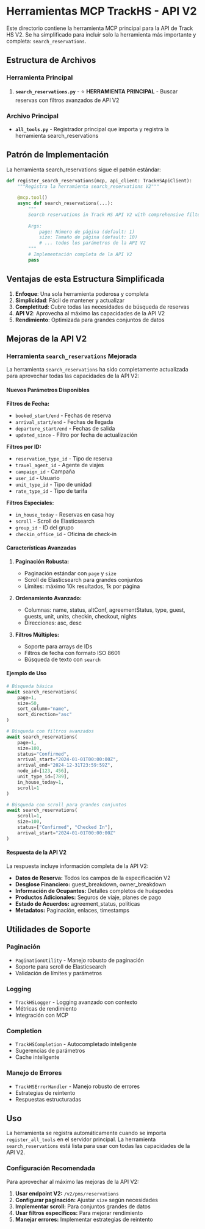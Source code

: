 # Herramientas MCP TrackHS - API V2

Este directorio contiene la herramienta MCP principal para la API de Track HS V2. Se ha simplificado para incluir solo la herramienta más importante y completa: `search_reservations`.

## Estructura de Archivos

### Herramienta Principal

1. **`search_reservations.py`** - ⭐ **HERRAMIENTA PRINCIPAL** - Buscar reservas con filtros avanzados de API V2

### Archivo Principal

- **`all_tools.py`** - Registrador principal que importa y registra la herramienta search_reservations

## Patrón de Implementación

La herramienta search_reservations sigue el patrón estándar:

```python
def register_search_reservations(mcp, api_client: TrackHSApiClient):
    """Registra la herramienta search_reservations V2"""
    
    @mcp.tool()
    async def search_reservations(...):
        """
        Search reservations in Track HS API V2 with comprehensive filtering options
        
        Args:
            page: Número de página (default: 1)
            size: Tamaño de página (default: 10)
            # ... todos los parámetros de la API V2
        """
        # Implementación completa de la API V2
        pass
```

## Ventajas de esta Estructura Simplificada

1. **Enfoque**: Una sola herramienta poderosa y completa
2. **Simplicidad**: Fácil de mantener y actualizar
3. **Completitud**: Cubre todas las necesidades de búsqueda de reservas
4. **API V2**: Aprovecha al máximo las capacidades de la API V2
5. **Rendimiento**: Optimizada para grandes conjuntos de datos

## Mejoras de la API V2

### Herramienta `search_reservations` Mejorada

La herramienta `search_reservations` ha sido completamente actualizada para aprovechar todas las capacidades de la API V2:

#### Nuevos Parámetros Disponibles

**Filtros de Fecha:**
- `booked_start/end` - Fechas de reserva
- `arrival_start/end` - Fechas de llegada
- `departure_start/end` - Fechas de salida
- `updated_since` - Filtro por fecha de actualización

**Filtros por ID:**
- `reservation_type_id` - Tipo de reserva
- `travel_agent_id` - Agente de viajes
- `campaign_id` - Campaña
- `user_id` - Usuario
- `unit_type_id` - Tipo de unidad
- `rate_type_id` - Tipo de tarifa

**Filtros Especiales:**
- `in_house_today` - Reservas en casa hoy
- `scroll` - Scroll de Elasticsearch
- `group_id` - ID del grupo
- `checkin_office_id` - Oficina de check-in

#### Características Avanzadas

1. **Paginación Robusta:**
   - Paginación estándar con `page` y `size`
   - Scroll de Elasticsearch para grandes conjuntos
   - Límites: máximo 10k resultados, 1k por página

2. **Ordenamiento Avanzado:**
   - Columnas: name, status, altConf, agreementStatus, type, guest, guests, unit, units, checkin, checkout, nights
   - Direcciones: asc, desc

3. **Filtros Múltiples:**
   - Soporte para arrays de IDs
   - Filtros de fecha con formato ISO 8601
   - Búsqueda de texto con `search`

#### Ejemplo de Uso

```python
# Búsqueda básica
await search_reservations(
    page=1,
    size=50,
    sort_column="name",
    sort_direction="asc"
)

# Búsqueda con filtros avanzados
await search_reservations(
    page=1,
    size=100,
    status="Confirmed",
    arrival_start="2024-01-01T00:00:00Z",
    arrival_end="2024-12-31T23:59:59Z",
    node_id=[123, 456],
    unit_type_id=[789],
    in_house_today=1,
    scroll=1
)

# Búsqueda con scroll para grandes conjuntos
await search_reservations(
    scroll=1,
    size=100,
    status=["Confirmed", "Checked In"],
    arrival_start="2024-01-01T00:00:00Z"
)
```

#### Respuesta de la API V2

La respuesta incluye información completa de la API V2:

- **Datos de Reserva:** Todos los campos de la especificación V2
- **Desglose Financiero:** guest_breakdown, owner_breakdown
- **Información de Ocupantes:** Detalles completos de huéspedes
- **Productos Adicionales:** Seguros de viaje, planes de pago
- **Estado de Acuerdos:** agreement_status, políticas
- **Metadatos:** Paginación, enlaces, timestamps

## Utilidades de Soporte

### Paginación
- `PaginationUtility` - Manejo robusto de paginación
- Soporte para scroll de Elasticsearch
- Validación de límites y parámetros

### Logging
- `TrackHSLogger` - Logging avanzado con contexto
- Métricas de rendimiento
- Integración con MCP

### Completion
- `TrackHSCompletion` - Autocompletado inteligente
- Sugerencias de parámetros
- Cache inteligente

### Manejo de Errores
- `TrackHSErrorHandler` - Manejo robusto de errores
- Estrategias de reintento
- Respuestas estructuradas

## Uso

La herramienta se registra automáticamente cuando se importa `register_all_tools` en el servidor principal. La herramienta `search_reservations` está lista para usar con todas las capacidades de la API V2.

### Configuración Recomendada

Para aprovechar al máximo las mejoras de la API V2:

1. **Usar endpoint V2:** `/v2/pms/reservations`
2. **Configurar paginación:** Ajustar `size` según necesidades
3. **Implementar scroll:** Para conjuntos grandes de datos
4. **Usar filtros específicos:** Para mejorar rendimiento
5. **Manejar errores:** Implementar estrategias de reintento
